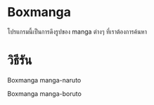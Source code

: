 # Boxmanga

โปรแกรมนี้เป็นการดึงรูปของ manga ต่างๆ ที่เราต้องการค้นหา

# วิธีรัน

Boxmanga manga-naruto

Boxmanga manga-boruto

